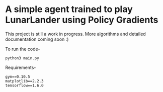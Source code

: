 # A simple agent trained to play LunarLander using Policy Gradients

This project is still a work in progress. More algorithms and detailed documentation coming soon :)

To run the code-
```
python3 main.py
```

Requirements-
```
gym==0.10.5
matplotlib==2.2.3
tensorflow==1.6.0
```